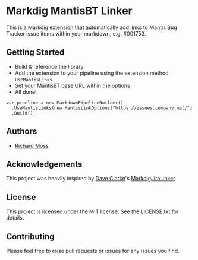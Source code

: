 Markdig MantisBT Linker
=======================

This is a Markdig extension that automatically add links to Mantis Bug Tracker issue items within your markdown, e.g. #001753.

Getting Started
---------------

* Build & reference the library
* Add the extension to your pipeline using the extension method `UseMantisLinks`
* Set your MantisBT base URL within the options
* All done!

```
var pipeline = new MarkdownPipelineBuilder()
  .UseMantisLinks(new MantisLinkOptions("https://issues.company.net/")
  .Build();
```

Authors
-------

* [Richard Moss](https://richardmoss.name)

Acknowledgements
----------------

This project was heavily inspired by [Dave Clarke](https://daveclarke.me)'s [MarkdigJiraLinker](https://github.com/clarkd/MarkdigJiraLinker). 

License
-------

This project is licensed under the MIT license. See the LICENSE.txt for details.

Contributing
------------

Please feel free to raise pull requests or issues for any issues you find. 

